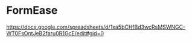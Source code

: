 # FormEase
https://docs.google.com/spreadsheets/d/1xa5bCHfBd3wcRsMSWNGC-WT0FsOntJeB2faru0R1GcE/edit#gid=0
